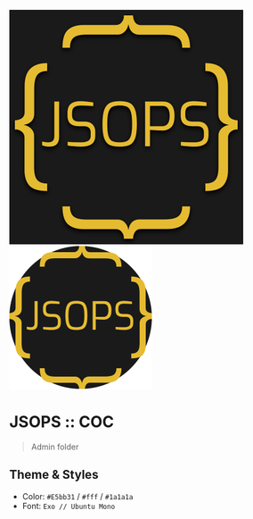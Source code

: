 ![logo](imgs/JSOPSsq.png)
![logo-r](imgs/jsops.png)


# JSOPS :: COC


> Admin folder


## Theme & Styles

+ Color: `#E5bb31` / `#fff` / `#1a1a1a`
+ Font: `Exo // Ubuntu Mono`
